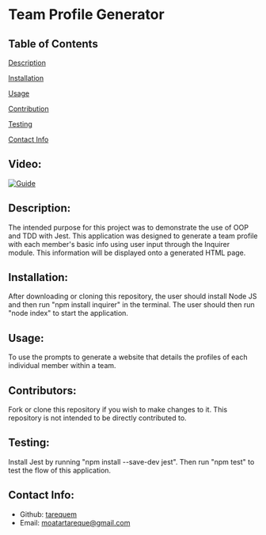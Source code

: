# Team Profile Generator 
   
  ## Table of Contents 
  [Description](#description)

  [Installation](#installation)

  [Usage](#usage)

  [Contribution](#contributors)

  [Testing](#test)
  
  [Contact Info](#contact-info)
  
  ## Video:
  [![Guide](https://img.youtube.com/vi/I91CjcvKl_0/0.jpg)](https://www.youtube.com/watch?v=I91CjcvKl_0)

  ## Description:
  The intended purpose for this project was to demonstrate the use of OOP and TDD with Jest. This application was designed to generate a team profile with each member's basic info using user input through the Inquirer module. This information will be displayed onto a generated HTML page.

  ## Installation:
  After downloading or cloning this repository, the user should install Node JS and then run "npm install inquirer" in the terminal. The user should then run "node index" to start the application.

  ## Usage:
  To use the prompts to generate a website that details the profiles of each individual member within a team.

  ## Contributors:
  Fork or clone this repository if you wish to make changes to it. This repository is not intended to be directly contributed to. 

  ## Testing:
  Install Jest by running "npm install --save-dev jest". Then run "npm test" to test the flow of this application. 

  ## Contact Info:
  - Github: [tarequem](https://github.com/tarequem)
  - Email: moatartareque@gmail.com 
